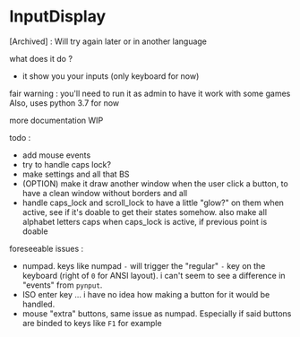 # InputDisplay

[Archived] : Will try again later or in another language

what does it do ?
- it show you your inputs (only keyboard for now)

fair warning : you'll need to run it as admin to have it work with some games  
Also, uses python 3.7 for now

more documentation WIP

todo :
 - add mouse events
 - try to handle caps lock?
 - make settings and all that BS
 - (OPTION) make it draw another window when the user click a button, to have a clean window without borders and all
 - handle caps_lock and scroll_lock to have a little "glow?" on them when active, see if it's doable to get their states somehow. also make all alphabet letters caps when caps_lock is active, if previous point is doable

foreseeable issues :
 - numpad. keys like numpad `-` will trigger the "regular" `-` key on the keyboard (right of `0` for ANSI layout). i can't seem to see a difference in "events" from `pynput`.
 - ISO enter key ... i have no idea how making a button for it would be handled.
 - mouse "extra" buttons, same issue as numpad. Especially if said buttons are binded to keys like `F1` for example
